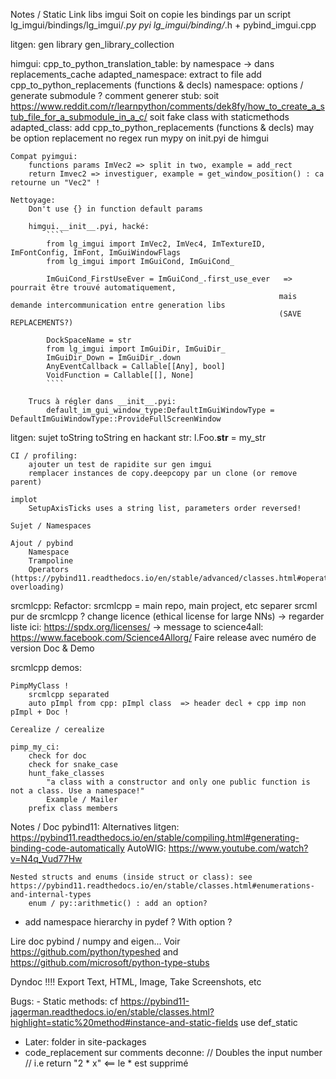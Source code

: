 Notes / Static Link libs imgui
    Soit on copie les bindings par un script
        lg_imgui/bindings/lg_imgui/*.py pyi
        lg_imgui/binding/*.h  + pybind_imgui.cpp



litgen:
    gen library
    gen_library_collection

himgui:
    cpp_to_python_translation_table:
        by namespace
            -> dans replacements_cache
    adapted_namespace:
        extract to file
        add cpp_to_python_replacements (functions & decls)
    namespace:
        options / generate submodule ?
        comment generer stub:
            soit https://www.reddit.com/r/learnpython/comments/dek8fy/how_to_create_a_stub_file_for_a_submodule_in_a_c/
            soit fake class with staticmethods
    adapted_class:
        add cpp_to_python_replacements (functions & decls)
    may be option replacement no regex
    run mypy on init.pyi de himgui

    Compat pyimgui:
        functions params ImVec2 => split in two, example = add_rect
        return Imvec2 => investiguer, example = get_window_position() : ca retourne un "Vec2" !

    Nettoyage:
        Don't use {} in function default params

        himgui.__init__.pyi, hacké:
            ````
            from lg_imgui import ImVec2, ImVec4, ImTextureID, ImFontConfig, ImFont, ImGuiWindowFlags
            from lg_imgui import ImGuiCond, ImGuiCond_

            ImGuiCond_FirstUseEver = ImGuiCond_.first_use_ever   => pourrait être trouvé automatiquement,
                                                                mais demande intercommunication entre generation libs
                                                                (SAVE REPLACEMENTS?)

            DockSpaceName = str
            from lg_imgui import ImGuiDir, ImGuiDir_
            ImGuiDir_Down = ImGuiDir_.down
            AnyEventCallback = Callable[[Any], bool]
            VoidFunction = Callable[[], None]
            ````

        Trucs à régler dans __init__.pyi:
            default_im_gui_window_type:DefaultImGuiWindowType = DefaultImGuiWindowType::ProvideFullScreenWindow



litgen:
    sujet toString
        toString en hackant str:
        l.Foo.__str__ = my_str

    CI / profiling:
        ajouter un test de rapidite sur gen imgui
        remplacer instances de copy.deepcopy par un clone (or remove parent)

    implot
        SetupAxisTicks uses a string list, parameters order reversed!

    Sujet / Namespaces

    Ajout / pybind
        Namespace
        Trampoline
        Operators (https://pybind11.readthedocs.io/en/stable/advanced/classes.html#operator-overloading)


srcmlcpp:
    Refactor: srcmlcpp = main repo, main project, etc
        separer srcml pur de srcmlcpp ?
    change licence (ethical license for large NNs)
        -> regarder liste ici: https://spdx.org/licenses/
        -> message to science4all: https://www.facebook.com/Science4Allorg/
    Faire release avec numéro de version
    Doc & Demo


srcmlcpp demos:

    PimpMyClass !
        srcmlcpp separated
        auto pImpl from cpp: pImpl class  => header decl + cpp imp non pImpl + Doc !

    Cerealize / cerealize

    pimp_my_ci:
        check for doc
        check for snake_case
        hunt_fake_classes
            "a class with a constructor and only one public function is not a class. Use a namespace!"
            Example / Mailer
        prefix class members



Notes / Doc pybind11:
    Alternatives litgen:
        https://pybind11.readthedocs.io/en/stable/compiling.html#generating-binding-code-automatically
        AutoWIG:
            https://www.youtube.com/watch?v=N4q_Vud77Hw

    Nested structs and enums (inside struct or class): see https://pybind11.readthedocs.io/en/stable/classes.html#enumerations-and-internal-types
        enum / py::arithmetic() : add an option?

- add namespace hierarchy in pydef ? With option ?



Lire doc pybind / numpy and eigen...
Voir https://github.com/python/typeshed and https://github.com/microsoft/python-type-stubs


Dyndoc !!!!
    Export Text, HTML, Image, Take Screenshots, etc



Bugs:
    - Static methods: cf https://pybind11-jagerman.readthedocs.io/en/stable/classes.html?highlight=static%20method#instance-and-static-fields
        use def_static

- Later: folder in site-packages
- code_replacement sur comments deconne:
    // Doubles the input number
    // i.e return "2 * x"    <== le * est supprimé

